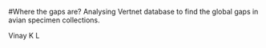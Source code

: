 #Where the gaps are? Analysing Vertnet database to find the global gaps in avian specimen collections. 

Vinay K L 


